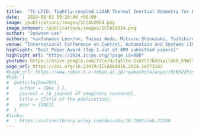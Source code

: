 ```yaml
---
title:  "TC-LTIO: Tightly-coupled LiDAR Thermal Inertial Odometry for LiDAR or Visual Odometry Degraded Environments"
date:   2024-08-01 09:26:00 +00:00
image: /publications/images/ICCAS2024.png
image_onhover: /publications/images/ICCAS2024.png
author: "Junwoon Lee"
authors: "<u>Junwoon Lee</u>, Taisei Ando, Mitsuru Shinozaki, Toshihiro Kitajima, Qi An, and&nbspAtsushi&nbspYamashita"
venue: "International Conference on Control, Automation and Systems (ICCAS)"
highlight: "Best Paper Award (Top 1 out of 400 submitted papers)"
highlight_url: "https://2024.iccas.org/?page_id=988"
youtube: https://drive.google.com/file/d/1q5lla-2xXVCC7N7dVyilGK8_69WlvVaU/view?usp=share_link
page_url: https://doi.org/10.23919/ICCAS63016.2024.10773102
#page_url: https://www.robot.t.u-tokyo.ac.jp/~yamashita/paper/B/B322Final.pdf
#bib: |
#  @article{Doe2021,
#    author = {Doe J.},
#    journal = {A journal of imaginary research},
#    title = {Title of the publication},
#    year = {2021}
#  }
#links:
#  : https://onlinelibrary.wiley.com/doi/abs/10.1002/rob.22334
---
```

